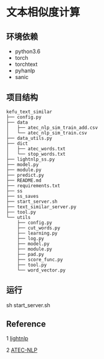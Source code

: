 # 文本相似度计算
 

## 环境依赖
* python3.6
* torch
* torchtext
* pyhanlp
* sanic


## 项目结构
```
kefu_text_similar
├── config.py
├── data
│   ├── atec_nlp_sim_train_add.csv
│   └── atec_nlp_sim_train.csv
├── data_utils.py
├── dict
│   ├── atec_words.txt
│   └── stop_words.txt
├── lightnlp_ss.py
├── model.py
├── module.py
├── predict.py
├── README.md
├── requirements.txt
├── ss
├── ss_saves
├── start_server.sh
├── text_similar_server.py
├── tool.py
└── utils
    ├── config.py
    ├── cut_words.py
    ├── learning.py
    ├── log.py
    ├── model.py
    ├── module.py
    ├── pad.py
    ├── score_func.py
    ├── tool.py
    └── word_vector.py
```

## 运行
sh start_server.sh


## Reference

1 [lightnlp](https://github.com/smilelight/lightNLP)

2 [ATEC-NLP](https://github.com/yuxuan2015/ATEC-NLP)